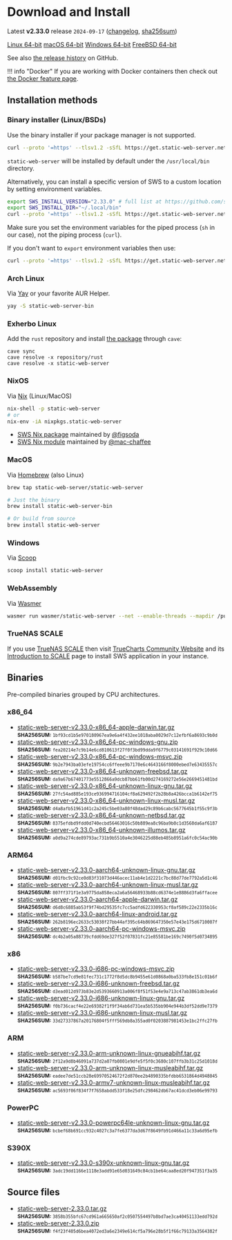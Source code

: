 <!-- Content generated. DO NOT EDIT. -->
# Download and Install

Latest **v2.33.0** release `2024-09-17` ([changelog](https://github.com/static-web-server/static-web-server/releases/tag/v2.33.0), [sha256sum](https://github.com/static-web-server/static-web-server/releases/download/v2.33.0/static-web-server-v2.33.0-SHA256SUM))

<div class="featured-downloads">

<a class="md-button md-button-sm" href="https://github.com/static-web-server/static-web-server/releases/download/v2.33.0/static-web-server-v2.33.0-x86_64-unknown-linux-gnu.tar.gz">Linux 64-bit</a> <a class="md-button md-button-sm" href="https://github.com/static-web-server/static-web-server/releases/download/v2.33.0/static-web-server-v2.33.0-x86_64-apple-darwin.tar.gz">macOS 64-bit</a>
<a class="md-button md-button-sm" href="https://github.com/static-web-server/static-web-server/releases/download/v2.33.0/static-web-server-v2.33.0-x86_64-pc-windows-msvc.zip">Windows 64-bit</a>
<a class="md-button md-button-sm" href="https://github.com/static-web-server/static-web-server/releases/download/v2.33.0/static-web-server-v2.33.0-x86_64-unknown-freebsd.tar.gz">FreeBSD 64-bit</a>

</div>

See also [the release history](https://github.com/static-web-server/static-web-server/releases) on GitHub.

!!! info "Docker"
    If you are working with Docker containers then check out [the Docker feature page](https://static-web-server.net/features/docker/).

## Installation methods

### Binary installer (Linux/BSDs)

Use the binary installer if your package manager is not supported.

```sh
curl --proto '=https' --tlsv1.2 -sSfL https://get.static-web-server.net | sh
```

`static-web-server` will be installed by default under the `/usr/local/bin` directory.

Alternatively, you can install a specific version of SWS to a custom location by setting environment variables.

```sh
export SWS_INSTALL_VERSION="2.33.0" # full list at https://github.com/static-web-server/static-web-server/tags
export SWS_INSTALL_DIR="~/.local/bin"
curl --proto '=https' --tlsv1.2 -sSfL https://get.static-web-server.net | sh
```

Make sure you set the environment variables for the piped process (`sh` in our case), not the piping process (`curl`).

If you don't want to `export` environment variables then use:

```sh
curl --proto '=https' --tlsv1.2 -sSfL https://get.static-web-server.net | SWS_INSTALL_DIR="~/.local/bin" sh
```

### Arch Linux

Via [Yay](https://github.com/Jguer/yay) or your favorite AUR Helper.

```sh
yay -S static-web-server-bin
```

### Exherbo Linux

Add the `rust` repository and install [the package](https://gitlab.exherbo.org/exherbo/rust/-/tree/master/packages/www-servers/static-web-server) through `cave`:

```
cave sync
cave resolve -x repository/rust
cave resolve -x static-web-server
```

### NixOS

Via [Nix](https://github.com/NixOS/nix) (Linux/MacOS)

```sh
nix-shell -p static-web-server
# or
nix-env -iA nixpkgs.static-web-server
```

- [SWS Nix package](https://search.nixos.org/packages?show=static-web-server&from=0&size=50&sort=relevance&type=packages&query=static-web-server) maintained by [@figsoda](https://github.com/figsoda)
- [SWS Nix module](https://nixos.wiki/wiki/Static_Web_Server) maintained by [@mac-chaffee](https://github.com/mac-chaffee)

### MacOS

Via [Homebrew](https://brew.sh/) (also Linux)

```sh
brew tap static-web-server/static-web-server

# Just the binary
brew install static-web-server-bin

# Or build from source
brew install static-web-server
```

### Windows

Via [Scoop](https://scoop.sh/)

```powershell
scoop install static-web-server
```

### WebAssembly

Via [Wasmer](https://wasmer.io/wasmer/static-web-server/)

```sh
wasmer run wasmer/static-web-server --net --enable-threads --mapdir /public:/my/host/dir -- --port 8787
```

### TrueNAS SCALE

If you use [TrueNAS SCALE](https://www.truenas.com/truenas-scale/) then visit [TrueCharts Community Website](https://truecharts.org/charts/stable/static-web-server/) and its [Introduction to SCALE](https://truecharts.org/manual/SCALE/guides/scale-intro) page to install SWS application in your instance.  

## Binaries

Pre-compiled binaries grouped by CPU architectures.

### x86_64

- [static-web-server-v2.33.0-x86_64-apple-darwin.tar.gz](https://github.com/static-web-server/static-web-server/releases/download/v2.33.0/static-web-server-v2.33.0-x86_64-apple-darwin.tar.gz)<br>
<small>**SHA256SUM:** `1bf93cd1b5e970180967ea9e6a4f432ee1018aba0029d7c12efbf6a8693c9b0d`</small>
- [static-web-server-v2.33.0-x86_64-pc-windows-gnu.zip](https://github.com/static-web-server/static-web-server/releases/download/v2.33.0/static-web-server-v2.33.0-x86_64-pc-windows-gnu.zip)<br>
<small>**SHA256SUM:** `fea20214e7c9b14e6cd810613f27f0f3bd99dda9f6779c03141691f929c10d66`</small>
- [static-web-server-v2.33.0-x86_64-pc-windows-msvc.zip](https://github.com/static-web-server/static-web-server/releases/download/v2.33.0/static-web-server-v2.33.0-x86_64-pc-windows-msvc.zip)<br>
<small>**SHA256SUM:** `9b2e7943ba03efe19754cc6ffeee9b7170e6c4643166f8000ebed7e63435557c`</small>
- [static-web-server-v2.33.0-x86_64-unknown-freebsd.tar.gz](https://github.com/static-web-server/static-web-server/releases/download/v2.33.0/static-web-server-v2.33.0-x86_64-unknown-freebsd.tar.gz)<br>
<small>**SHA256SUM:** `da9a67b67401773e5512866a9dcb87bb61fb00d274169272e56e2669451481bd`</small>
- [static-web-server-v2.33.0-x86_64-unknown-linux-gnu.tar.gz](https://github.com/static-web-server/static-web-server/releases/download/v2.33.0/static-web-server-v2.33.0-x86_64-unknown-linux-gnu.tar.gz)<br>
<small>**SHA256SUM:** `27fc54ad885e193ce936994716104cf8a629492f2b28b8a426bcca1b6142ef75`</small>
- [static-web-server-v2.33.0-x86_64-unknown-linux-musl.tar.gz](https://github.com/static-web-server/static-web-server/releases/download/v2.33.0/static-web-server-v2.33.0-x86_64-unknown-linux-musl.tar.gz)<br>
<small>**SHA256SUM:** `d4a8afb51961d41c2a245c5be03a80f48dad29c89b6cabc5677645b1f55c9f3b`</small>
- [static-web-server-v2.33.0-x86_64-unknown-netbsd.tar.gz](https://github.com/static-web-server/static-web-server/releases/download/v2.33.0/static-web-server-v2.33.0-x86_64-unknown-netbsd.tar.gz)<br>
<small>**SHA256SUM:** `8375efdbd9fdd0d740ecbd56463016c50b889ea8c96ba9b0c1d3560da6af6187`</small>
- [static-web-server-v2.33.0-x86_64-unknown-illumos.tar.gz](https://github.com/static-web-server/static-web-server/releases/download/v2.33.0/static-web-server-v2.33.0-x86_64-unknown-illumos.tar.gz)<br>
<small>**SHA256SUM:** `a0d9a274cde89793ac731b9b5510a4e3046225d88eb485b8951a6fc0c54ac90b`</small>

### ARM64

- [static-web-server-v2.33.0-aarch64-unknown-linux-gnu.tar.gz](https://github.com/static-web-server/static-web-server/releases/download/v2.33.0/static-web-server-v2.33.0-aarch64-unknown-linux-gnu.tar.gz)<br>
<small>**SHA256SUM:** `d01fbc9c92ce0d83f31073d446acec11ab4e1d2221c7bc88d77de7792a5d1c46`</small>
- [static-web-server-v2.33.0-aarch64-unknown-linux-musl.tar.gz](https://github.com/static-web-server/static-web-server/releases/download/v2.33.0/static-web-server-v2.33.0-aarch64-unknown-linux-musl.tar.gz)<br>
<small>**SHA256SUM:** `807ff371f1e3a9775da858eca2a6a56468933b88cd6374e1e8886d3fa6ffacee`</small>
- [static-web-server-v2.33.0-aarch64-apple-darwin.tar.gz](https://github.com/static-web-server/static-web-server/releases/download/v2.33.0/static-web-server-v2.33.0-aarch64-apple-darwin.tar.gz)<br>
<small>**SHA256SUM:** `d6d8c6885ab53f9f74bd29535fc7cc5adfd622330953cf8af589c22e2335b16c`</small>
- [static-web-server-v2.33.0-aarch64-linux-android.tar.gz](https://github.com/static-web-server/static-web-server/releases/download/v2.33.0/static-web-server-v2.33.0-aarch64-linux-android.tar.gz)<br>
<small>**SHA256SUM:** `262b8196ec2633c53038f27bb44af395c64b869647350e57e43e175d6710007f`</small>
- [static-web-server-v2.33.0-aarch64-pc-windows-msvc.zip](https://github.com/static-web-server/static-web-server/releases/download/v2.33.0/static-web-server-v2.33.0-aarch64-pc-windows-msvc.zip)<br>
<small>**SHA256SUM:** `dc4b2a05a88739cfdd69de327f52f07831fc21e85581be169c7490f5d0734895`</small>

### x86

- [static-web-server-v2.33.0-i686-pc-windows-msvc.zip](https://github.com/static-web-server/static-web-server/releases/download/v2.33.0/static-web-server-v2.33.0-i686-pc-windows-msvc.zip)<br>
<small>**SHA256SUM:** `b587be7cd9e81fec731c1772f8d5dc8b9455e61d0868a0ba533fb8e151c01b6f`</small>
- [static-web-server-v2.33.0-i686-unknown-freebsd.tar.gz](https://github.com/static-web-server/static-web-server/releases/download/v2.33.0/static-web-server-v2.33.0-i686-unknown-freebsd.tar.gz)<br>
<small>**SHA256SUM:** `d3ead012d973b83e2d5393660913a006f8f51f53e4e9a713c47ab3861db3ea6d`</small>
- [static-web-server-v2.33.0-i686-unknown-linux-gnu.tar.gz](https://github.com/static-web-server/static-web-server/releases/download/v2.33.0/static-web-server-v2.33.0-i686-unknown-linux-gnu.tar.gz)<br>
<small>**SHA256SUM:** `f0b736cacf4e22e69382f1f9f34ab6d731ea5b535bb904e944b3df52dd9e7379`</small>
- [static-web-server-v2.33.0-i686-unknown-linux-musl.tar.gz](https://github.com/static-web-server/static-web-server/releases/download/v2.33.0/static-web-server-v2.33.0-i686-unknown-linux-musl.tar.gz)<br>
<small>**SHA256SUM:** `33d27337867a20176804f5fff569db8a355ad0f0203887981453e1bc2ffc27fb`</small>

### ARM

- [static-web-server-v2.33.0-arm-unknown-linux-gnueabihf.tar.gz](https://github.com/static-web-server/static-web-server/releases/download/v2.33.0/static-web-server-v2.33.0-arm-unknown-linux-gnueabihf.tar.gz)<br>
<small>**SHA256SUM:** `2f12a9d8b46091a737d2a07fb0801e9dfe5f5f0c3680c107ffb3b31c25d1018d`</small>
- [static-web-server-v2.33.0-arm-unknown-linux-musleabihf.tar.gz](https://github.com/static-web-server/static-web-server/releases/download/v2.33.0/static-web-server-v2.33.0-arm-unknown-linux-musleabihf.tar.gz)<br>
<small>**SHA256SUM:** `eadee7de51ccb28e69970524672f2d870ee2b4890335bfdbb6531864d4948045`</small>
- [static-web-server-v2.33.0-armv7-unknown-linux-musleabihf.tar.gz](https://github.com/static-web-server/static-web-server/releases/download/v2.33.0/static-web-server-v2.33.0-armv7-unknown-linux-musleabihf.tar.gz)<br>
<small>**SHA256SUM:** `ac5693f06f834f7f7658abdd533f18e25dfc298462db67ac41dcd3eb06e99793`</small>

### PowerPC

- [static-web-server-v2.33.0-powerpc64le-unknown-linux-gnu.tar.gz](https://github.com/static-web-server/static-web-server/releases/download/v2.33.0/static-web-server-v2.33.0-powerpc64le-unknown-linux-gnu.tar.gz)<br>
<small>**SHA256SUM:** `bcbef68b691cc932c4027c3a7fe6377da3d67f8649fb91d466a11c33a6d95efb`</small>

### S390X

- [static-web-server-v2.33.0-s390x-unknown-linux-gnu.tar.gz](https://github.com/static-web-server/static-web-server/releases/download/v2.33.0/static-web-server-v2.33.0-s390x-unknown-linux-gnu.tar.gz)<br>
<small>**SHA256SUM:** `3adc19dd1166e1118e3add91e65d031649c84cb1be64caa8ed20f947351f3a35`</small>

## Source files

- [static-web-server-2.33.0.tar.gz](https://github.com/static-web-server/static-web-server/archive/refs/tags/v2.33.0.tar.gz)<br>
<small>**SHA256SUM:** `3858b355bfc67cd961a665650af2c0507554497b8bd7ae3ca40451133edd792d`</small>
- [static-web-server-2.33.0.zip](https://github.com/static-web-server/static-web-server/archive/refs/tags/v2.33.0.zip)<br>
<small>**SHA256SUM:** `f4f23f405d6bea4072ed3a6e2349e614cf5a796e28b5f1f66c79133a3564382f`</small>

